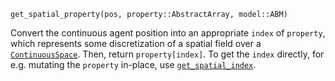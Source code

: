 ```
get_spatial_property(pos, property::AbstractArray, model::ABM)
```

Convert the continuous agent position into an appropriate `index` of `property`, which represents some discretization of a spatial field over a [`ContinuousSpace`](@ref). Then, return `property[index]`. To get the `index` directly, for e.g. mutating the `property` in-place, use [`get_spatial_index`](@ref).
